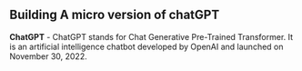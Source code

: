 ## **Building A micro version of chatGPT**

**ChatGPT** - ChatGPT stands for Chat Generative Pre-Trained Transformer. It is an artificial intelligence chatbot developed by OpenAI and launched on November 30, 2022.